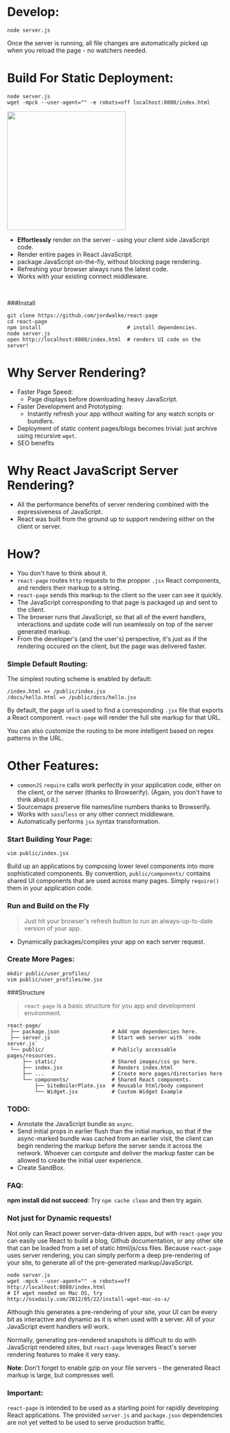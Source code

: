 # Develop:

    node server.js

Once the server is running, all file changes are automatically picked up when
you reload the page - no watchers needed.

# Build For Static Deployment:

    node server.js
    wget -mpck --user-agent="" -e robots=off localhost:8080/index.html


<img height="276px" src="./public/static/ReactPageLogo@2x.png"/>


  - **Effortlessly** render on the server - using your client side JavaScript code.
  - Render entire pages in React JavaScript.
  - package JavaScript on-the-fly, without blocking page rendering.
  - Refreshing your browser always runs the latest code.
  - Works with your existing connect middleware.

<br>

###Install

    git clone https://github.com/jordwalke/react-page
    cd react-page
    npm install                            # install dependencies.
    node server.js
    open http://localhost:8080/index.html  # renders UI code on the server!

# Why Server Rendering?

  - Faster Page Speed:
    - Page displays before downloading heavy JavaScript.
  - Faster Development and Prototyping:
    - Instantly refresh your app without waiting for any watch scripts or
    bundlers.
  - Deployment of static content pages/blogs becomes trivial: just archive using
  recursive `wget`.
  - SEO benefits

# Why React JavaScript Server Rendering?

  - All the performance benefits of server rendering combined with the
  expressiveness of JavaScript.
  - React was built from the ground up to support rendering either on the client
  or server.

# How?

  - You don't have to think about it.
  - `react-page` routes `http` requests to the propper `.jsx` React components,
  and renders their markup to a string.
  - `react-page` sends this markup to the client so the user can see it quickly.
  - The JavaScript corresponding to that page is packaged up and sent to the
  client.
  - The browser runs that JavaScript, so that all of the event handlers,
  interactions and update code will run seamlessly on top of the server
  generated markup.
  - From the developer's (and the user's) perspective, it's just as if the
  rendering occured on the client, but the page was delivered faster.


### Simple Default Routing:

  The simplest routing scheme is enabled by default:
  

    /index.html => /public/index.jsx
    /docs/hello.html => /public/docs/hello.jsx

By default, the page url is used to find a corresponding `.jsx` file that
exports a React component. `react-page` will render the full site markup for
that URL.

  You can also customize the routing to be more intelligent based on regex
  patterns in the URL.
  

# Other Features:

  - `commonJS` `require` calls work perfectly in your application code, either
  on the client, or the server (thanks to Browserify). (Again, you don't have to
   think about it.)
  - Sourcemaps preserve file names/line numbers thanks to Browserify.
  - Works with `sass`/`less` or any other connect middleware.
  - Automatically performs `jsx` syntax transformation.

### Start Building Your Page:

    vim public/index.jsx

Build up an applications by composing lower level components into more
sophisticated components. By convention, `public/components/` contains shared UI
components that are used across many pages. Simply `require()` them in your
application code.

### Run and Build on the Fly

>  Just hit your browser's refresh button to run an always-up-to-date version of your app.

- Dynamically packages/compiles your app on each server request.

### Create More Pages:

    mkdir public/user_profiles/
    vim public/user_profiles/me.jsx


###Structure

> `react-page` is a basic structure for you app and development environment.


    react-page/
     ├── package.json                 # Add npm dependencies here.
     ├── server.js                    # Start web server with `node server.js`
     └── public/                      # Publicly accessable pages/resources.
         ├── static/                  # Shared images/css go here.
         ├── index.jsx                # Renders index.html
         ├── ...                      # Create more pages/directories here
         └── components/              # Shared React components.
             ├── SiteBoilerPlate.jsx  # Reusable html/body component
             └── Widget.jsx           # Custom Widget Example

### TODO:

  - Annotate the JavaScript bundle as `async`.
  - Send initial props in earlier flush than the initial markup, so that if the
  async-marked bundle was cached from an earlier visit, the client can begin
  rendering the markup before the server sends it across the network. Whoever
  can compute and deliver the markup faster can be allowed to create the initial
  user experience.
  - Create SandBox.

### FAQ:

**npm install did not succeed**: Try `npm cache clean` and then try again.


### Not just for Dynamic requests!
Not only can React power server-data-driven apps, but with `react-page` you can
easily use React to build a blog, Github documentation, or any other site that
can be loaded from a set of static html/js/css files.  Because `react-page` uses
server rendering, you can simply perform a deep pre-rendering of your site, to
generate all of the pre-generated markup/JavaScript.

    node server.js
    wget -mpck --user-agent="" -e robots=off http://localhost:8080/index.html
    # If wget needed on Mac OS, try http://osxdaily.com/2012/05/22/install-wget-mac-os-x/

Although this generates a pre-rendering of your site, your UI can be every bit
as interactive and dynamic as it is when used with a server. All of your
JavaScript event handlers will work.

Normally, generating pre-rendered snapshots is difficult to do with JavaScript
rendered sites, but `react-page` leverages React's server rendering features to
make it very easy.

**Note**: Don't forget to enable gzip on your file servers - the generated React
markup is large, but compresses well.


### Important:
`react-page` is intended to be used as a starting point for rapidly developing
React applications. The provided `server.js` and `package.json` dependencies are
not yet vetted to be used to serve production traffic.
